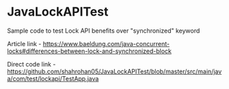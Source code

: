 # JavaLockAPITest
Sample code to test Lock API benefits over "synchronized" keyword

Article link - https://www.baeldung.com/java-concurrent-locks#differences-between-lock-and-synchronized-block

Direct code link - https://github.com/shahrohan05/JavaLockAPITest/blob/master/src/main/java/com/test/lockapi/TestApp.java
